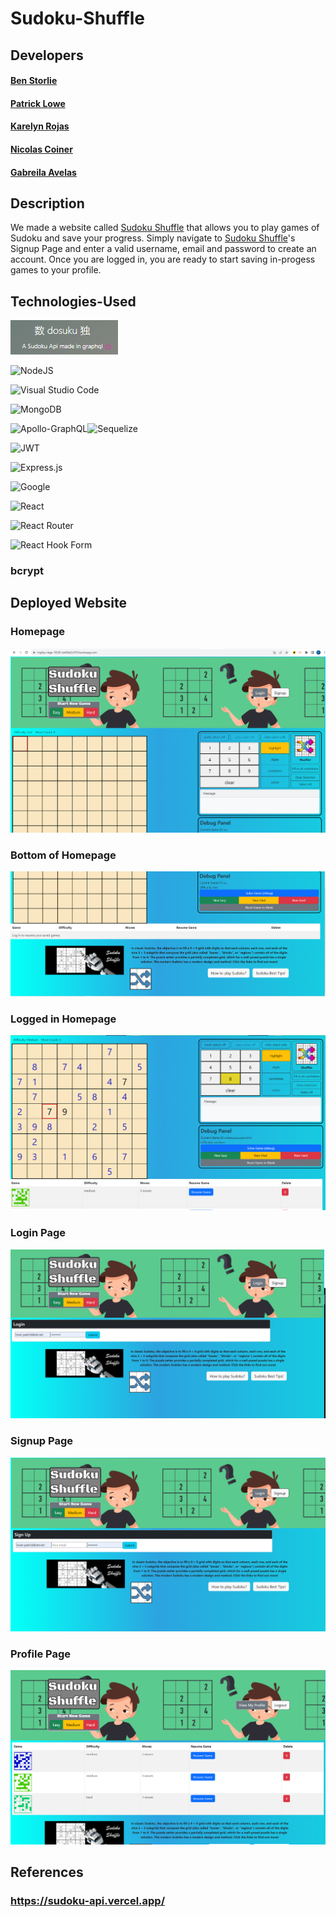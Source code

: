 # Sudoku-Shuffle

## Developers

#### [Ben Storlie](https://github.com/benjstorlie)

#### [Patrick Lowe](https://github.com/PatrickWLowe)

#### [Karelyn Rojas](https://github.com/i-kare)

#### [Nicolas Coiner](https://github.com/npcoiner)

#### [Gabreila Avelas](https://github.com/GabySSK)

## Description

We made a website called [Sudoku Shuffle](https://mighty-ridge-19238-3e456d2c37f3.herokuapp.com/) that allows you to play games of Sudoku and save your progress. Simply navigate to [Sudoku Shuffle](https://mighty-ridge-19238-3e456d2c37f3.herokuapp.com/signup)'s Signup Page and enter a valid username, email and password to create an account. Once you are logged in, you are ready to start saving in-progess games to your profile.

## Technologies-Used

![Dosuku](./images/Dosuku.png)

![NodeJS](https://img.shields.io/badge/node.js-6DA55F?style=for-the-badge&logo=node.js&logoColor=white)

![Visual Studio Code](https://img.shields.io/badge/Visual%20Studio%20Code-0078d7.svg?style=for-the-badge&logo=visual-studio-code&logoColor=white)

![MongoDB](https://img.shields.io/badge/MongoDB-%234ea94b.svg?style=for-the-badge&logo=mongodb&logoColor=white)

![Apollo-GraphQL](https://img.shields.io/badge/-ApolloGraphQL-311C87?style=for-the-badge&logo=apollo-graphql)![Sequelize](https://img.shields.io/badge/Sequelize-52B0E7?style=for-the-badge&logo=Sequelize&logoColor=white)

![JWT](https://img.shields.io/badge/JWT-black?style=for-the-badge&logo=JSON%20web%20tokens)

![Express.js](https://img.shields.io/badge/express.js-%23404d59.svg?style=for-the-badge&logo=express&logoColor=%2361DAFB)

![Google](https://img.shields.io/badge/google-4285F4?style=for-the-badge&logo=google&logoColor=white)

![React](https://img.shields.io/badge/react-%2320232a.svg?style=for-the-badge&logo=react&logoColor=%2361DAFB)

![React Router](https://img.shields.io/badge/React_Router-CA4245?style=for-the-badge&logo=react-router&logoColor=white)

![React Hook Form](https://img.shields.io/badge/React%20Hook%20Form-%23EC5990.svg?style=for-the-badge&logo=reacthookform&logoColor=white)

### bcrypt

## Deployed Website

### Homepage

![Deployed Screenshot](./images/homepage.png)

### Bottom of Homepage

![Deployed Screenshot](./images/bottomofhomepage.png)

### Logged in Homepage

![Deployed Screenshot](./images/loggedinhomepage.png)

### Login Page

![Deployed Screenshot](./images/loginpage.png)

### Signup Page

![Deployed Screenshot](./images/Signuppage.png)

### Profile Page

![Deployed Screenshot](./images/Profile.png)

## References

### https://sudoku-api.vercel.app/
